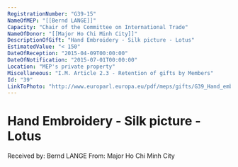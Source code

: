 ```yaml
---
RegistrationNumber: "G39-15"
NameOfMEP: "[[Bernd LANGE]]"
Capacity: "Chair of the Committee on International Trade"
NameOfDonor: "[[Major Ho Chi Minh City]]"
DescriptionOfGift: "Hand Embroidery - Silk picture - Lotus"
EstimatedValue: "< 150"
DateOfReception: "2015-04-09T00:00:00"
DateOfNotification: "2015-07-01T00:00:00"
Location: "MEP's private property"
Miscellaneous: "I.M. Article 2.3 - Retention of gifts by Members"
Id: "39"
LinkToPhoto: "http://www.europarl.europa.eu/pdf/meps/gifts/G39_Hand_embroidery.jpg#"
---
```


# Hand Embroidery - Silk picture - Lotus

Received by: Bernd LANGE
From: Major Ho Chi Minh City
